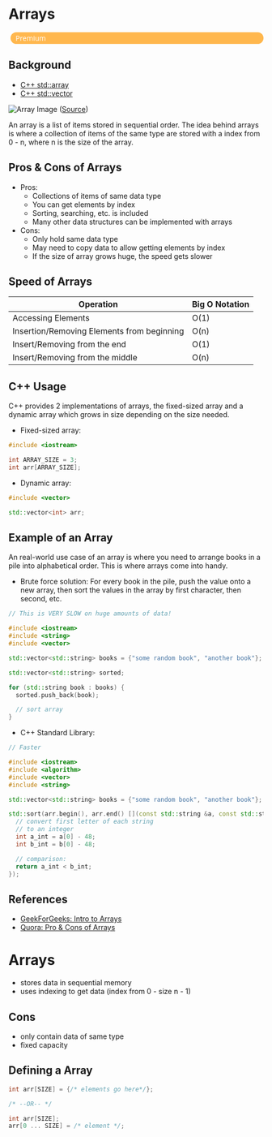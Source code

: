 # Arrays

<!-- premium button source: leetcode -->
<div style="background: rgb(255, 183, 77); border-radius: 12px; font-weight: 500; color: white; margin-left: 4px; padding: 2px 10px; display: block; -webkit-box-align: center; font-family: Open Sans, Arial;" data-font=":font-smoothing" data-loaded="true" data-article="arrays" data-premium="true">Premium</div>

## Background

- [C++ std::array](http://www.cplusplus.com/reference/array/array/)
- [C++ std::vector](http://www.cplusplus.com/reference/vector/vector/)

![Array Image](https://media.geeksforgeeks.org/wp-content/uploads/C-Arrays.jpg)
([Source](https://www.geeksforgeeks.org/c-sharp-arrays/))

An array is a list of items stored in sequential order. The idea behind arrays is where a collection of items of the same type are stored with a index from 0 - n, where n is the size of the array.

## Pros & Cons of Arrays

- Pros:
  - Collections of items of same data type
  - You can get elements by index
  - Sorting, searching, etc. is included
  - Many other data structures can be implemented with arrays
- Cons:
  - Only hold same data type
  - May need to copy data to allow getting elements by index
  - If the size of array grows huge, the speed gets slower

## Speed of Arrays

| Operation                                  | Big O Notation |
| ------------------------------------------ | -------------- |
| Accessing Elements                         | O(1)           |
| Insertion/Removing Elements from beginning | O(n)           |
| Insert/Removing from the end               | O(1)           |
| Insert/Removing from the middle            | O(n)           |

## C++ Usage

C++ provides 2 implementations of arrays, the fixed-sized array and a dynamic array which grows in size depending on the size needed.

- Fixed-sized array:

```cpp
#include <iostream>

int ARRAY_SIZE = 3;
int arr[ARRAY_SIZE];
```

- Dynamic array:

```cpp
#include <vector>

std::vector<int> arr;
```

## Example of an Array

An real-world use case of an array is where you need to arrange books in a pile into alphabetical order. This is where arrays come into handy.

- Brute force solution:
  For every book in the pile, push the value onto a new array, then sort the values in the array by first character, then second, etc.

```cpp
// This is VERY SLOW on huge amounts of data!

#include <iostream>
#include <string>
#include <vector>

std::vector<std::string> books = {"some random book", "another book"};

std::vector<std::string> sorted;

for (std::string book : books) {
  sorted.push_back(book);

  // sort array
}
```

- C++ Standard Library:

```cpp
// Faster

#include <iostream>
#include <algorithm>
#include <vector>
#include <string>

std::vector<std::string> books = {"some random book", "another book"};

std::sort(arr.begin(), arr.end() [](const std::string &a, const std::string &b) {
  // convert first letter of each string
  // to an integer
  int a_int = a[0] - 48;
  int b_int = b[0] - 48;

  // comparison:
  return a_int < b_int;
});
```

## References

- [GeekForGeeks: Intro to Arrays](https://www.geeksforgeeks.org/introduction-to-arrays/)
- [Quora: Pro & Cons of Arrays](https://www.quora.com/What-are-the-pros-and-cons-of-arrays-in-C-programming-language#:~:text=The%20pros%20are%3A%20you%20need,pass%20the%20right%20size%2Flength.)

# Arrays

- stores data in sequential memory
- uses indexing to get data (index from 0 - size n - 1)

## Cons

- only contain data of same type
- fixed capacity

## Defining a Array

```cpp
int arr[SIZE] = {/* elements go here*/};

/* --OR-- */

int arr[SIZE];
arr[0 ... SIZE] = /* element */;
```
